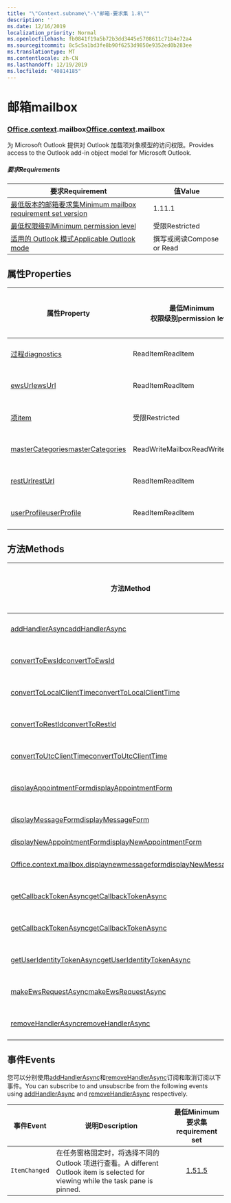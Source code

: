 ```yaml
---
title: "\"Context.subname\"-\"邮箱-要求集 1.8\""
description: ''
ms.date: 12/16/2019
localization_priority: Normal
ms.openlocfilehash: fb0841f19a5b72b3dd3445e5708611c71b4e72a4
ms.sourcegitcommit: 8c5c5a1bd3fe8b90f6253d9850e9352ed0b283ee
ms.translationtype: MT
ms.contentlocale: zh-CN
ms.lasthandoff: 12/19/2019
ms.locfileid: "40814185"
---
```

# <a name="mailbox"></a><span data-ttu-id="60be9-102">邮箱</span><span class="sxs-lookup"><span data-stu-id="60be9-102">mailbox</span></span>

### <a name="officeofficemdcontextofficecontextmdmailbox"></a><span data-ttu-id="60be9-103">[Office](office.md)[.context](office.context.md).mailbox</span><span class="sxs-lookup"><span data-stu-id="60be9-103">[Office](office.md)[.context](office.context.md).mailbox</span></span>

<span data-ttu-id="60be9-104">为 Microsoft Outlook 提供对 Outlook 加载项对象模型的访问权限。</span><span class="sxs-lookup"><span data-stu-id="60be9-104">Provides access to the Outlook add-in object model for Microsoft Outlook.</span></span>

##### <a name="requirements"></a><span data-ttu-id="60be9-105">要求</span><span class="sxs-lookup"><span data-stu-id="60be9-105">Requirements</span></span>

|<span data-ttu-id="60be9-106">要求</span><span class="sxs-lookup"><span data-stu-id="60be9-106">Requirement</span></span>| <span data-ttu-id="60be9-107">值</span><span class="sxs-lookup"><span data-stu-id="60be9-107">Value</span></span>|
|---|---|
|[<span data-ttu-id="60be9-108">最低版本的邮箱要求集</span><span class="sxs-lookup"><span data-stu-id="60be9-108">Minimum mailbox requirement set version</span></span>](../../requirement-sets/outlook-api-requirement-sets.md)| <span data-ttu-id="60be9-109">1.1</span><span class="sxs-lookup"><span data-stu-id="60be9-109">1.1</span></span>|
|[<span data-ttu-id="60be9-110">最低权限级别</span><span class="sxs-lookup"><span data-stu-id="60be9-110">Minimum permission level</span></span>](/outlook/add-ins/understanding-outlook-add-in-permissions)| <span data-ttu-id="60be9-111">受限</span><span class="sxs-lookup"><span data-stu-id="60be9-111">Restricted</span></span>|
|[<span data-ttu-id="60be9-112">适用的 Outlook 模式</span><span class="sxs-lookup"><span data-stu-id="60be9-112">Applicable Outlook mode</span></span>](/outlook/add-ins/#extension-points)| <span data-ttu-id="60be9-113">撰写或阅读</span><span class="sxs-lookup"><span data-stu-id="60be9-113">Compose or Read</span></span>|

## <a name="properties"></a><span data-ttu-id="60be9-114">属性</span><span class="sxs-lookup"><span data-stu-id="60be9-114">Properties</span></span>

| <span data-ttu-id="60be9-115">属性</span><span class="sxs-lookup"><span data-stu-id="60be9-115">Property</span></span> | <span data-ttu-id="60be9-116">最低</span><span class="sxs-lookup"><span data-stu-id="60be9-116">Minimum</span></span><br><span data-ttu-id="60be9-117">权限级别</span><span class="sxs-lookup"><span data-stu-id="60be9-117">permission level</span></span> | <span data-ttu-id="60be9-118">型号</span><span class="sxs-lookup"><span data-stu-id="60be9-118">Modes</span></span> | <span data-ttu-id="60be9-119">返回类型</span><span class="sxs-lookup"><span data-stu-id="60be9-119">Return type</span></span> | <span data-ttu-id="60be9-120">最低</span><span class="sxs-lookup"><span data-stu-id="60be9-120">Minimum</span></span><br><span data-ttu-id="60be9-121">要求集</span><span class="sxs-lookup"><span data-stu-id="60be9-121">requirement set</span></span> |
|---|---|---|---|:---:|
| [<span data-ttu-id="60be9-122">过程</span><span class="sxs-lookup"><span data-stu-id="60be9-122">diagnostics</span></span>](office.context.mailbox.diagnostics.md) | <span data-ttu-id="60be9-123">ReadItem</span><span class="sxs-lookup"><span data-stu-id="60be9-123">ReadItem</span></span> | <span data-ttu-id="60be9-124">撰写</span><span class="sxs-lookup"><span data-stu-id="60be9-124">Compose</span></span><br><span data-ttu-id="60be9-125">读取</span><span class="sxs-lookup"><span data-stu-id="60be9-125">Read</span></span> | [<span data-ttu-id="60be9-126">Diagnostics</span><span class="sxs-lookup"><span data-stu-id="60be9-126">Diagnostics</span></span>](/javascript/api/outlook/office.diagnostics?view=outlook-js-1.8) | [<span data-ttu-id="60be9-127">1.1</span><span class="sxs-lookup"><span data-stu-id="60be9-127">1.1</span></span>](../requirement-set-1.1/outlook-requirement-set-1.1.md) |
| [<span data-ttu-id="60be9-128">ewsUrl</span><span class="sxs-lookup"><span data-stu-id="60be9-128">ewsUrl</span></span>](/javascript/api/outlook/office.mailbox?view=outlook-js-1.8#ewsurl) | <span data-ttu-id="60be9-129">ReadItem</span><span class="sxs-lookup"><span data-stu-id="60be9-129">ReadItem</span></span> | <span data-ttu-id="60be9-130">撰写</span><span class="sxs-lookup"><span data-stu-id="60be9-130">Compose</span></span><br><span data-ttu-id="60be9-131">读取</span><span class="sxs-lookup"><span data-stu-id="60be9-131">Read</span></span> | <span data-ttu-id="60be9-132">String</span><span class="sxs-lookup"><span data-stu-id="60be9-132">String</span></span> | [<span data-ttu-id="60be9-133">1.1</span><span class="sxs-lookup"><span data-stu-id="60be9-133">1.1</span></span>](../requirement-set-1.1/outlook-requirement-set-1.1.md) |
| [<span data-ttu-id="60be9-134">项</span><span class="sxs-lookup"><span data-stu-id="60be9-134">item</span></span>](office.context.mailbox.item.md) | <span data-ttu-id="60be9-135">受限</span><span class="sxs-lookup"><span data-stu-id="60be9-135">Restricted</span></span> | <span data-ttu-id="60be9-136">撰写</span><span class="sxs-lookup"><span data-stu-id="60be9-136">Compose</span></span><br><span data-ttu-id="60be9-137">读取</span><span class="sxs-lookup"><span data-stu-id="60be9-137">Read</span></span> | [<span data-ttu-id="60be9-138">项</span><span class="sxs-lookup"><span data-stu-id="60be9-138">Item</span></span>](/javascript/api/outlook/office.item?view=outlook-js-1.8) | [<span data-ttu-id="60be9-139">1.1</span><span class="sxs-lookup"><span data-stu-id="60be9-139">1.1</span></span>](../requirement-set-1.1/outlook-requirement-set-1.1.md) |
| [<span data-ttu-id="60be9-140">masterCategories</span><span class="sxs-lookup"><span data-stu-id="60be9-140">masterCategories</span></span>](/javascript/api/outlook/office.mailbox?view=outlook-js-1.8#mastercategories) | <span data-ttu-id="60be9-141">ReadWriteMailbox</span><span class="sxs-lookup"><span data-stu-id="60be9-141">ReadWriteMailbox</span></span> | <span data-ttu-id="60be9-142">撰写</span><span class="sxs-lookup"><span data-stu-id="60be9-142">Compose</span></span><br><span data-ttu-id="60be9-143">读取</span><span class="sxs-lookup"><span data-stu-id="60be9-143">Read</span></span> | [<span data-ttu-id="60be9-144">MasterCategories</span><span class="sxs-lookup"><span data-stu-id="60be9-144">MasterCategories</span></span>](/javascript/api/outlook/office.mastercategories?view=outlook-js-1.8) | [<span data-ttu-id="60be9-145">1.8</span><span class="sxs-lookup"><span data-stu-id="60be9-145">1.8</span></span>](../requirement-set-1.8/outlook-requirement-set-1.8.md) |
| [<span data-ttu-id="60be9-146">restUrl</span><span class="sxs-lookup"><span data-stu-id="60be9-146">restUrl</span></span>](/javascript/api/outlook/office.mailbox?view=outlook-js-1.8#resturl) | <span data-ttu-id="60be9-147">ReadItem</span><span class="sxs-lookup"><span data-stu-id="60be9-147">ReadItem</span></span> | <span data-ttu-id="60be9-148">撰写</span><span class="sxs-lookup"><span data-stu-id="60be9-148">Compose</span></span><br><span data-ttu-id="60be9-149">读取</span><span class="sxs-lookup"><span data-stu-id="60be9-149">Read</span></span> | <span data-ttu-id="60be9-150">String</span><span class="sxs-lookup"><span data-stu-id="60be9-150">String</span></span> | [<span data-ttu-id="60be9-151">1.5</span><span class="sxs-lookup"><span data-stu-id="60be9-151">1.5</span></span>](../requirement-set-1.5/outlook-requirement-set-1.5.md) |
| [<span data-ttu-id="60be9-152">userProfile</span><span class="sxs-lookup"><span data-stu-id="60be9-152">userProfile</span></span>](office.context.mailbox.userProfile.md) | <span data-ttu-id="60be9-153">ReadItem</span><span class="sxs-lookup"><span data-stu-id="60be9-153">ReadItem</span></span> | <span data-ttu-id="60be9-154">撰写</span><span class="sxs-lookup"><span data-stu-id="60be9-154">Compose</span></span><br><span data-ttu-id="60be9-155">读取</span><span class="sxs-lookup"><span data-stu-id="60be9-155">Read</span></span> | [<span data-ttu-id="60be9-156">UserProfile</span><span class="sxs-lookup"><span data-stu-id="60be9-156">UserProfile</span></span>](/javascript/api/outlook/office.userprofile?view=outlook-js-1.8) | [<span data-ttu-id="60be9-157">1.1</span><span class="sxs-lookup"><span data-stu-id="60be9-157">1.1</span></span>](../requirement-set-1.1/outlook-requirement-set-1.1.md) |

## <a name="methods"></a><span data-ttu-id="60be9-158">方法</span><span class="sxs-lookup"><span data-stu-id="60be9-158">Methods</span></span>

| <span data-ttu-id="60be9-159">方法</span><span class="sxs-lookup"><span data-stu-id="60be9-159">Method</span></span> | <span data-ttu-id="60be9-160">最低</span><span class="sxs-lookup"><span data-stu-id="60be9-160">Minimum</span></span><br><span data-ttu-id="60be9-161">权限级别</span><span class="sxs-lookup"><span data-stu-id="60be9-161">permission level</span></span> | <span data-ttu-id="60be9-162">型号</span><span class="sxs-lookup"><span data-stu-id="60be9-162">Modes</span></span> | <span data-ttu-id="60be9-163">最低</span><span class="sxs-lookup"><span data-stu-id="60be9-163">Minimum</span></span><br><span data-ttu-id="60be9-164">要求集</span><span class="sxs-lookup"><span data-stu-id="60be9-164">requirement set</span></span> |
|---|---|---|:---:|
| [<span data-ttu-id="60be9-165">addHandlerAsync</span><span class="sxs-lookup"><span data-stu-id="60be9-165">addHandlerAsync</span></span>](/javascript/api/outlook/office.mailbox?view=outlook-js-1.8#addhandlerasync-eventtype--handler--options--callback-) | <span data-ttu-id="60be9-166">ReadItem</span><span class="sxs-lookup"><span data-stu-id="60be9-166">ReadItem</span></span> | <span data-ttu-id="60be9-167">撰写</span><span class="sxs-lookup"><span data-stu-id="60be9-167">Compose</span></span><br><span data-ttu-id="60be9-168">读取</span><span class="sxs-lookup"><span data-stu-id="60be9-168">Read</span></span> | [<span data-ttu-id="60be9-169">1.5</span><span class="sxs-lookup"><span data-stu-id="60be9-169">1.5</span></span>](../requirement-set-1.5/outlook-requirement-set-1.5.md) |
| [<span data-ttu-id="60be9-170">convertToEwsId</span><span class="sxs-lookup"><span data-stu-id="60be9-170">convertToEwsId</span></span>](/javascript/api/outlook/office.mailbox?view=outlook-js-1.8#converttoewsid-itemid--restversion-) | <span data-ttu-id="60be9-171">受限</span><span class="sxs-lookup"><span data-stu-id="60be9-171">Restricted</span></span> | <span data-ttu-id="60be9-172">撰写</span><span class="sxs-lookup"><span data-stu-id="60be9-172">Compose</span></span><br><span data-ttu-id="60be9-173">读取</span><span class="sxs-lookup"><span data-stu-id="60be9-173">Read</span></span> | [<span data-ttu-id="60be9-174">1.3</span><span class="sxs-lookup"><span data-stu-id="60be9-174">1.3</span></span>](../requirement-set-1.3/outlook-requirement-set-1.3.md) |
| [<span data-ttu-id="60be9-175">convertToLocalClientTime</span><span class="sxs-lookup"><span data-stu-id="60be9-175">convertToLocalClientTime</span></span>](/javascript/api/outlook/office.mailbox?view=outlook-js-1.8#converttolocalclienttime-timevalue-) | <span data-ttu-id="60be9-176">ReadItem</span><span class="sxs-lookup"><span data-stu-id="60be9-176">ReadItem</span></span> | <span data-ttu-id="60be9-177">撰写</span><span class="sxs-lookup"><span data-stu-id="60be9-177">Compose</span></span><br><span data-ttu-id="60be9-178">读取</span><span class="sxs-lookup"><span data-stu-id="60be9-178">Read</span></span> | [<span data-ttu-id="60be9-179">1.1</span><span class="sxs-lookup"><span data-stu-id="60be9-179">1.1</span></span>](../requirement-set-1.1/outlook-requirement-set-1.1.md) |
| [<span data-ttu-id="60be9-180">convertToRestId</span><span class="sxs-lookup"><span data-stu-id="60be9-180">convertToRestId</span></span>](/javascript/api/outlook/office.mailbox?view=outlook-js-1.8#converttorestid-itemid--restversion-) | <span data-ttu-id="60be9-181">受限</span><span class="sxs-lookup"><span data-stu-id="60be9-181">Restricted</span></span> | <span data-ttu-id="60be9-182">撰写</span><span class="sxs-lookup"><span data-stu-id="60be9-182">Compose</span></span><br><span data-ttu-id="60be9-183">读取</span><span class="sxs-lookup"><span data-stu-id="60be9-183">Read</span></span> | [<span data-ttu-id="60be9-184">1.3</span><span class="sxs-lookup"><span data-stu-id="60be9-184">1.3</span></span>](../requirement-set-1.3/outlook-requirement-set-1.3.md) |
| [<span data-ttu-id="60be9-185">convertToUtcClientTime</span><span class="sxs-lookup"><span data-stu-id="60be9-185">convertToUtcClientTime</span></span>](/javascript/api/outlook/office.mailbox?view=outlook-js-1.8#converttoutcclienttime-input-) | <span data-ttu-id="60be9-186">ReadItem</span><span class="sxs-lookup"><span data-stu-id="60be9-186">ReadItem</span></span> | <span data-ttu-id="60be9-187">撰写</span><span class="sxs-lookup"><span data-stu-id="60be9-187">Compose</span></span><br><span data-ttu-id="60be9-188">读取</span><span class="sxs-lookup"><span data-stu-id="60be9-188">Read</span></span> | [<span data-ttu-id="60be9-189">1.1</span><span class="sxs-lookup"><span data-stu-id="60be9-189">1.1</span></span>](../requirement-set-1.1/outlook-requirement-set-1.1.md) |
| [<span data-ttu-id="60be9-190">displayAppointmentForm</span><span class="sxs-lookup"><span data-stu-id="60be9-190">displayAppointmentForm</span></span>](/javascript/api/outlook/office.mailbox?view=outlook-js-1.8#displayappointmentform-itemid-) | <span data-ttu-id="60be9-191">ReadItem</span><span class="sxs-lookup"><span data-stu-id="60be9-191">ReadItem</span></span> | <span data-ttu-id="60be9-192">撰写</span><span class="sxs-lookup"><span data-stu-id="60be9-192">Compose</span></span><br><span data-ttu-id="60be9-193">读取</span><span class="sxs-lookup"><span data-stu-id="60be9-193">Read</span></span> | [<span data-ttu-id="60be9-194">1.1</span><span class="sxs-lookup"><span data-stu-id="60be9-194">1.1</span></span>](../requirement-set-1.1/outlook-requirement-set-1.1.md) |
| [<span data-ttu-id="60be9-195">displayMessageForm</span><span class="sxs-lookup"><span data-stu-id="60be9-195">displayMessageForm</span></span>](/javascript/api/outlook/office.mailbox?view=outlook-js-1.8#displaymessageform-itemid-) | <span data-ttu-id="60be9-196">ReadItem</span><span class="sxs-lookup"><span data-stu-id="60be9-196">ReadItem</span></span> | <span data-ttu-id="60be9-197">撰写</span><span class="sxs-lookup"><span data-stu-id="60be9-197">Compose</span></span><br><span data-ttu-id="60be9-198">读取</span><span class="sxs-lookup"><span data-stu-id="60be9-198">Read</span></span> | [<span data-ttu-id="60be9-199">1.1</span><span class="sxs-lookup"><span data-stu-id="60be9-199">1.1</span></span>](../requirement-set-1.1/outlook-requirement-set-1.1.md) |
| [<span data-ttu-id="60be9-200">displayNewAppointmentForm</span><span class="sxs-lookup"><span data-stu-id="60be9-200">displayNewAppointmentForm</span></span>](/javascript/api/outlook/office.mailbox?view=outlook-js-1.8#displaynewappointmentform-parameters-) | <span data-ttu-id="60be9-201">ReadItem</span><span class="sxs-lookup"><span data-stu-id="60be9-201">ReadItem</span></span> | <span data-ttu-id="60be9-202">读取</span><span class="sxs-lookup"><span data-stu-id="60be9-202">Read</span></span> | [<span data-ttu-id="60be9-203">1.1</span><span class="sxs-lookup"><span data-stu-id="60be9-203">1.1</span></span>](../requirement-set-1.1/outlook-requirement-set-1.1.md) |
| [<span data-ttu-id="60be9-204">Office.context.mailbox.displaynewmessageform</span><span class="sxs-lookup"><span data-stu-id="60be9-204">displayNewMessageForm</span></span>](/javascript/api/outlook/office.mailbox?view=outlook-js-1.8#displaynewmessageform-parameters-) | <span data-ttu-id="60be9-205">ReadItem</span><span class="sxs-lookup"><span data-stu-id="60be9-205">ReadItem</span></span> | <span data-ttu-id="60be9-206">撰写</span><span class="sxs-lookup"><span data-stu-id="60be9-206">Compose</span></span><br><span data-ttu-id="60be9-207">读取</span><span class="sxs-lookup"><span data-stu-id="60be9-207">Read</span></span> | [<span data-ttu-id="60be9-208">1.6</span><span class="sxs-lookup"><span data-stu-id="60be9-208">1.6</span></span>](../requirement-set-1.6/outlook-requirement-set-1.6.md) |
| [<span data-ttu-id="60be9-209">getCallbackTokenAsync</span><span class="sxs-lookup"><span data-stu-id="60be9-209">getCallbackTokenAsync</span></span>](/javascript/api/outlook/office.mailbox?view=outlook-js-1.8#getcallbacktokenasync-options--callback-) | <span data-ttu-id="60be9-210">ReadItem</span><span class="sxs-lookup"><span data-stu-id="60be9-210">ReadItem</span></span> | <span data-ttu-id="60be9-211">撰写</span><span class="sxs-lookup"><span data-stu-id="60be9-211">Compose</span></span><br><span data-ttu-id="60be9-212">读取</span><span class="sxs-lookup"><span data-stu-id="60be9-212">Read</span></span> | [<span data-ttu-id="60be9-213">1.5</span><span class="sxs-lookup"><span data-stu-id="60be9-213">1.5</span></span>](../requirement-set-1.5/outlook-requirement-set-1.5.md) |
| [<span data-ttu-id="60be9-214">getCallbackTokenAsync</span><span class="sxs-lookup"><span data-stu-id="60be9-214">getCallbackTokenAsync</span></span>](/javascript/api/outlook/office.mailbox?view=outlook-js-1.8#getcallbacktokenasync-callback--usercontext-) | <span data-ttu-id="60be9-215">ReadItem</span><span class="sxs-lookup"><span data-stu-id="60be9-215">ReadItem</span></span> | <span data-ttu-id="60be9-216">撰写</span><span class="sxs-lookup"><span data-stu-id="60be9-216">Compose</span></span><br><span data-ttu-id="60be9-217">读取</span><span class="sxs-lookup"><span data-stu-id="60be9-217">Read</span></span> | [<span data-ttu-id="60be9-218">1.3</span><span class="sxs-lookup"><span data-stu-id="60be9-218">1.3</span></span>](../requirement-set-1.3/outlook-requirement-set-1.3.md)<br>[<span data-ttu-id="60be9-219">1.1</span><span class="sxs-lookup"><span data-stu-id="60be9-219">1.1</span></span>](../requirement-set-1.1/outlook-requirement-set-1.1.md) |
| [<span data-ttu-id="60be9-220">getUserIdentityTokenAsync</span><span class="sxs-lookup"><span data-stu-id="60be9-220">getUserIdentityTokenAsync</span></span>](/javascript/api/outlook/office.mailbox?view=outlook-js-1.8#getuseridentitytokenasync-callback--usercontext-) | <span data-ttu-id="60be9-221">ReadItem</span><span class="sxs-lookup"><span data-stu-id="60be9-221">ReadItem</span></span> | <span data-ttu-id="60be9-222">撰写</span><span class="sxs-lookup"><span data-stu-id="60be9-222">Compose</span></span><br><span data-ttu-id="60be9-223">读取</span><span class="sxs-lookup"><span data-stu-id="60be9-223">Read</span></span> | [<span data-ttu-id="60be9-224">1.1</span><span class="sxs-lookup"><span data-stu-id="60be9-224">1.1</span></span>](../requirement-set-1.1/outlook-requirement-set-1.1.md) |
| [<span data-ttu-id="60be9-225">makeEwsRequestAsync</span><span class="sxs-lookup"><span data-stu-id="60be9-225">makeEwsRequestAsync</span></span>](/javascript/api/outlook/office.mailbox?view=outlook-js-1.8#makeewsrequestasync-data--callback--usercontext-) | <span data-ttu-id="60be9-226">ReadWriteMailbox</span><span class="sxs-lookup"><span data-stu-id="60be9-226">ReadWriteMailbox</span></span> | <span data-ttu-id="60be9-227">撰写</span><span class="sxs-lookup"><span data-stu-id="60be9-227">Compose</span></span><br><span data-ttu-id="60be9-228">读取</span><span class="sxs-lookup"><span data-stu-id="60be9-228">Read</span></span> | [<span data-ttu-id="60be9-229">1.1</span><span class="sxs-lookup"><span data-stu-id="60be9-229">1.1</span></span>](../requirement-set-1.1/outlook-requirement-set-1.1.md) |
| [<span data-ttu-id="60be9-230">removeHandlerAsync</span><span class="sxs-lookup"><span data-stu-id="60be9-230">removeHandlerAsync</span></span>](/javascript/api/outlook/office.mailbox?view=outlook-js-1.8#removehandlerasync-eventtype--options--callback-) | <span data-ttu-id="60be9-231">ReadItem</span><span class="sxs-lookup"><span data-stu-id="60be9-231">ReadItem</span></span> | <span data-ttu-id="60be9-232">撰写</span><span class="sxs-lookup"><span data-stu-id="60be9-232">Compose</span></span><br><span data-ttu-id="60be9-233">读取</span><span class="sxs-lookup"><span data-stu-id="60be9-233">Read</span></span> | [<span data-ttu-id="60be9-234">1.5</span><span class="sxs-lookup"><span data-stu-id="60be9-234">1.5</span></span>](../requirement-set-1.5/outlook-requirement-set-1.5.md) |

## <a name="events"></a><span data-ttu-id="60be9-235">事件</span><span class="sxs-lookup"><span data-stu-id="60be9-235">Events</span></span>

<span data-ttu-id="60be9-236">您可以分别使用[addHandlerAsync](/javascript/api/outlook/office.mailbox?view=outlook-js-1.8#addhandlerasync-eventtype--handler--options--callback-)和[removeHandlerAsync](/javascript/api/outlook/office.mailbox?view=outlook-js-1.8#removehandlerasync-eventtype--options--callback-)订阅和取消订阅以下事件。</span><span class="sxs-lookup"><span data-stu-id="60be9-236">You can subscribe to and unsubscribe from the following events using [addHandlerAsync](/javascript/api/outlook/office.mailbox?view=outlook-js-1.8#addhandlerasync-eventtype--handler--options--callback-) and [removeHandlerAsync](/javascript/api/outlook/office.mailbox?view=outlook-js-1.8#removehandlerasync-eventtype--options--callback-) respectively.</span></span>

| <span data-ttu-id="60be9-237">事件</span><span class="sxs-lookup"><span data-stu-id="60be9-237">Event</span></span> | <span data-ttu-id="60be9-238">说明</span><span class="sxs-lookup"><span data-stu-id="60be9-238">Description</span></span> | <span data-ttu-id="60be9-239">最低</span><span class="sxs-lookup"><span data-stu-id="60be9-239">Minimum</span></span><br><span data-ttu-id="60be9-240">要求集</span><span class="sxs-lookup"><span data-stu-id="60be9-240">requirement set</span></span> |
|---|---|:---:|
|`ItemChanged`| <span data-ttu-id="60be9-241">在任务窗格固定时，将选择不同的 Outlook 项进行查看。</span><span class="sxs-lookup"><span data-stu-id="60be9-241">A different Outlook item is selected for viewing while the task pane is pinned.</span></span> | [<span data-ttu-id="60be9-242">1.5</span><span class="sxs-lookup"><span data-stu-id="60be9-242">1.5</span></span>](../requirement-set-1.5/outlook-requirement-set-1.5.md) |
